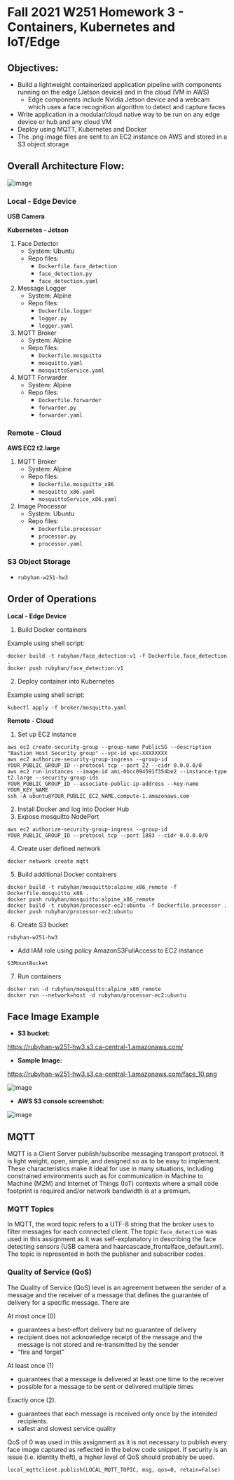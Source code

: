 # Fall 2021 W251 Homework 3 - Containers, Kubernetes and IoT/Edge

## Objectives:
- Build a lightweight containerized application pipeline with components running on the edge (Jetson device) and in the cloud (VM in AWS)
    - Edge components include Nvidia Jetson device and a webcam which uses a face recognition algorithm to detect and capture faces
- Write application in a modular/cloud native way to be run on any edge device or hub and any cloud VM
- Deploy using MQTT, Kubernetes and Docker
- The .png image files are sent to an EC2 instance on AWS and stored in a S3 object storage

## Overall Architecture Flow:

![image](./hw3.png)

### Local - Edge Device
**USB Camera**

**Kubernetes - Jetson**
1. Face Detector 
    - System: Ubuntu
    - Repo files:
        - `Dockerfile.face_detection`
        - `face_detection.py`
        - `face_detection.yaml`
2. Message Logger
    - System: Alpine
    - Repo files:
        - `Dockerfile.logger`
        - `logger.py`
        - `logger.yaml`
3. MQTT Broker
    - System: Alpine
    - Repo files:
        - `Dockerfile.mosquitto`
        - `mosquitto.yaml`
        - `mosquittoService.yaml`
4. MQTT Forwarder
    - System: Alpine
    - Repo files:
        - `Dockerfile.forwarder`
        - `forwarder.py`
        - `forwarder.yaml`
        
### Remote - Cloud
**AWS EC2 t2.large**
1. MQTT Broker
    - System: Alpine
    - Repo files:
        - `Dockerfile.mosquitto_x86`
        - `mosquitto_x86.yaml`
        - `mosquittoService_x86.yaml`
2. Image Processor 
    - System: Ubuntu
    - Repo files:
        - `Dockerfile.processor`
        - `processor.py`
        - `processor.yaml`

### S3 Object Storage
- `rubyhan-w251-hw3`

## Order of Operations
**Local - Edge Device**
1. Build Docker containers

Example using shell script:
```
docker build -t rubyhan/face_detection:v1 -f Dockerfile.face_detection .
docker push rubyhan/face_detection:v1
```
2. Deploy container into Kubernetes

Example using shell script:
```
kubectl apply -f broker/mosquitto.yaml
```

**Remote - Cloud**
1. Set up EC2 instance
```
aws ec2 create-security-group --group-name PublicSG --description "Bastion Host Security group" --vpc-id vpc-XXXXXXXX
aws ec2 authorize-security-group-ingress --group-id YOUR_PUBLIC_GROUP_ID --protocol tcp --port 22 --cidr 0.0.0.0/0
aws ec2 run-instances --image-id ami-0bcc094591f354be2 --instance-type t2.large --security-group-ids
YOUR_PUBLIC_GROUP_ID --associate-public-ip-address --key-name YOUR_KEY_NAME
ssh -A ubuntu@YOUR_PUBLIC_EC2_NAME.compute-1.amazonaws.com
```
2. Install Docker and log into Docker Hub
3. Expose mosquitto NodePort
```
aws ec2 authorize-security-group-ingress --group-id YOUR_PUBLIC_GROUP_ID --protocol tcp --port 1883 --cidr 0.0.0.0/0
```
4. Create user defined network
```
docker network create mqtt
```
5. Build additional Docker containers
```
docker build -t rubyhan/mosquitto:alpine_x86_remote -f Dockerfile.mosquitto_x86 .
docker push rubyhan/mosquitto:alpine_x86_remote
docker build -t rubyhan/processor-ec2:ubuntu -f Dockerfile.processor .
docker push rubyhan/processor-ec2:ubuntu
```
6. Create S3 bucket
```
rubyhan-w251-hw3
```
- Add IAM role using policy AmazonS3FullAccess to EC2 instance
```
S3MountBucket
```
7. Run containers
```
docker run -d rubyhan/mosquitto:alpine_x86_remote
docker run --network=host -d rubyhan/processor-ec2:ubuntu
```

## Face Image Example
- **S3 bucket:** 

https://rubyhan-w251-hw3.s3.ca-central-1.amazonaws.com/

- **Sample Image:**

https://rubyhan-w251-hw3.s3.ca-central-1.amazonaws.com/face_10.png

![image](./face_10.png)

- **AWS S3 console screenshot:**

![image](./aws_s3_console.png)

## MQTT
MQTT is a Client Server publish/subscribe messaging transport protocol. It is light weight, open, simple, and designed so as to be easy to implement. These characteristics make it ideal for use in many situations, including constrained environments such as for communication in Machine to Machine (M2M) and Internet of Things (IoT) contexts where a small code footprint is required and/or network bandwidth is at a premium.

### MQTT Topics 
In MQTT, the word topic refers to a UTF-8 string that the broker uses to filter messages for each connected client. The topic `face_detection` was used in this assignment as it was self-explanatory in describing the face detecting sensors (USB camera and haarcascade_frontalface_default.xml). The topic is represented in both the publisher and subscriber codes.

### Quality of Service (QoS)
The Quality of Service (QoS) level is an agreement between the sender of a message and the receiver of a message that defines the guarantee of delivery for a specific message. There are 

At most once (0) 
- guarantees a best-effort delivery but no guarantee of delivery
- recipient does not acknowledge receipt of the message and the message is not stored and re-transmitted by the sender
- “fire and forget”

At least once (1)
- guarantees that a message is delivered at least one time to the receiver
- possible for a message to be sent or delivered multiple times

Exactly once (2).
- guarantees that each message is received only once by the intended recipients.
- safest and slowest service quality

QoS of 0 was used in this assignment as it is not necessary to publish every face image captured as reflected in the below code snippet. If security is an issue (i.e. identity theft), a higher level of QoS should probably be used.

```
local_mqttclient.publish(LOCAL_MQTT_TOPIC, msg, qos=0, retain=False)
```